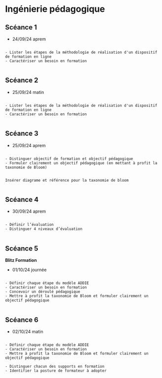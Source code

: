 # Ingénierie pédagogique

## Scéance 1

- 24/09/24 aprem

```{admonition} Objectif(s) pédagogique(s)

- Lister les étapes de la méthodologie de réalisation d'un dispositif de formation en ligne
- Caractériser un besoin en formation


```


## Scéance 2

- 25/09/24 matin

```{admonition} Objectif(s) pédagogique(s)

- Lister les étapes de la méthodologie de réalisation d'un dispositif de formation en ligne
- Caractériser un besoin en formation


```

## Scéance 3

- 25/09/24 aprem

```{admonition} Objectif(s) pédagogique(s)

- Distinguer objectif de formation et objectif pédagogique
- Formuler clairement un objectif pédagogique (en mettant à profit la taxonomie de Bloom)

```


```{note}

Insérer diagrame et référence pour la taxonomie de bloom


```



## Scéance 4

- 30/09/24 aprem

```{admonition} Objectif(s) pédagogique(s)

- Définir l’évaluation
- Distinguer 4 niveaux d’évaluation


```

## Scéance 5

**Blitz Formation**

- 01/10/24 journée

```{admonition} Objectif(s) pédagogique(s)

- Définir chaque étape du modèle ADDIE
- Caractériser un besoin en formation
- Concevoir un déroulé pédagogique
- Mettre à profit la taxonomie de Bloom et formuler clairement un objectif pédagogique


```


## Scéance 6

- 02/10/24 matin

```{admonition} Objectif(s) pédagogique(s)

- Définir chaque étape du modèle ADDIE
- Caractériser un besoin en formation
- Mettre à profit la taxonomie de Bloom et formuler clairement un objectif pédagogique

- Distinguer chacun des supports en formation
- Identifier la posture de formateur à adopter


```